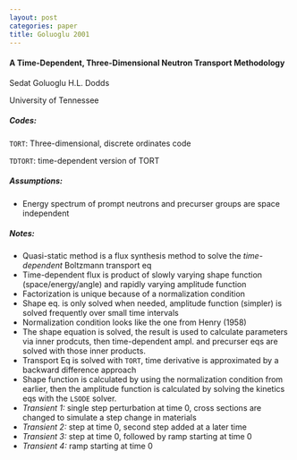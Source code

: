 ```yaml
---
layout: post
categories: paper
title: Goluoglu 2001
---
```

#### A Time-Dependent, Three-Dimensional Neutron Transport Methodology

Sedat Goluoglu
H.L. Dodds

University of Tennessee

##### Codes:
`TORT`: Three-dimensional, discrete ordinates code

`TDTORT`: time-dependent version of TORT

##### Assumptions:

* Energy spectrum of prompt neutrons and precurser groups are space
  independent

##### Notes:

* Quasi-static method is a flux synthesis method to solve the
  _time-dependent_ Boltzmann transport eq
* Time-dependent flux is product of slowly varying shape function
  (space/energy/angle) and rapidly varying amplitude function
* Factorization is unique because of a normalization condition
* Shape eq. is only solved when needed, amplitude function (simpler)
  is solved frequently over small time intervals
* Normalization condition looks like the one from Henry (1958)
* The shape equation is solved, the result is used to calculate
  parameters via inner prodcuts, then time-dependent ampl. and
  precurser eqs are solved with those inner products.
* Transport Eq is solved with `TORT`, time derivative is approximated
  by a backward difference approach
* Shape function is calculated by using the normalization condition
  from earlier, then the amplitude function is calculated by solving
  the kinetics eqs with the `LSODE` solver.
* _Transient 1:_ single step perturbation at time 0, cross sections
  are changed to simulate a step change in materials
* _Transient 2:_ step at time 0, second step added at a later time
* _Transient 3:_ step at time 0, followed by ramp starting at time 0
* _Transient 4:_ ramp starting at time 0




